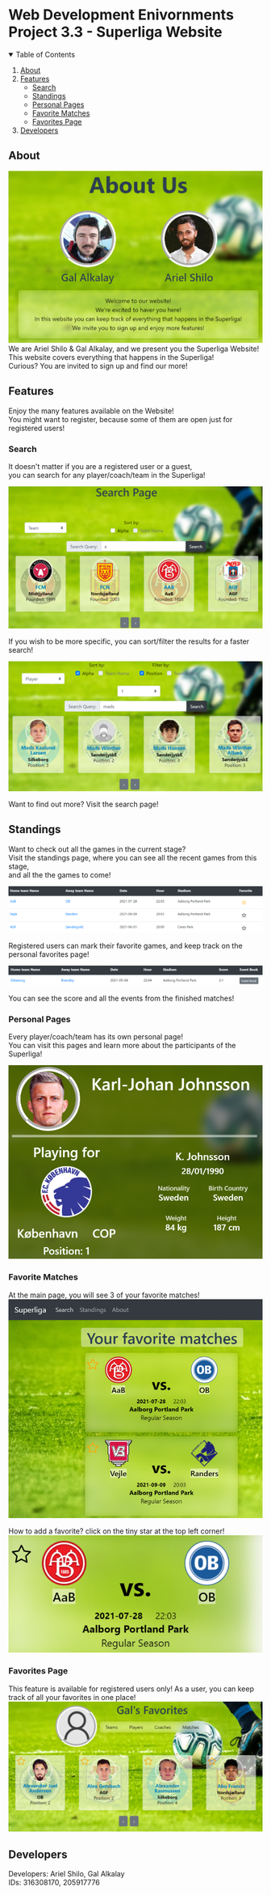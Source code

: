 # Web Development Enivornments Project 3.3 - Superliga Website


<!-- TABLE OF CONTENTS -->
<details open="open">
  <summary>Table of Contents</summary>
  <ol>
    <li>
        <a href="#about">About</a>
    </li>
    <li>
        <a href="#features">Features</a>
      <ul>
        <li><a href="#search">Search</a></li>
        <li><a href="#standings">Standings</a></li>
        <li><a href="#personal-pages">Personal Pages</a></li>
        <li><a href="#favorite-matches">Favorite Matches</a></li>
        <li><a href="#favorites-page">Favorites Page</a></li>
      </ul>
    </li>
    <li><a href="#developers">Developers</a></li>
  </ol>
</details>



<!-- ABOUT THE PROJECT -->
## About
![About][about]
We are Ariel Shilo & Gal Alkalay, and we present you the Superliga Website!<br>
This website covers everything that happens in the Superliga!<br>
Curious? You are invited to sign up and find our more!


## Features
Enjoy the many features available on the Website!<br>
You might want to register, because some of them are open just for registered users!

### Search

It doesn't matter if you are a registered user or a guest,<br>
you can search for any player/coach/team in the Superliga!

![Search Teams][search-teams]

If you wish to be more specific, you can sort/filter the results for a faster search!

![Sort and Filter][sort-filter]

Want to find out more? Visit the search page!

## Standings
Want to check out all the games in the current stage?<br>
Visit the standings page, where you can see all the recent games from this stage, <br>
and all the the games to come!

![Current Standings][current-standings]

Registered users can mark their favorite games, and keep track on the personal favorites page!<br>

![History Standings][history-standings]

You can see the score and all the events from the finished matches!

### Personal Pages
Every player/coach/team has its own personal page!<br>
You can visit this pages and learn more about the participants of the Superliga!


![Personal Page][personal-page]


### Favorite Matches
At the main page, you will see 3 of your favorite matches! 
![Favorite Matches][favorite-matches]

How to add a favorite? click on the tiny star at the top left corner!
![Not Favorite][game-preview]


### Favorites Page

This feature is available for registered users only!
As a user, you can keep track of all your favorites in one place!
![Favorites Page][favorites]



## Developers
Developers: Ariel Shilo, Gal Alkalay <br>
IDs: 316308170, 205917776

[search-teams]: ./assets/README/search_teams.png
[sort-filter]: ./assets/README/sort_and_filter.png
[about]: ./assets/README/about.png
[current-standings]: ./assets/README/current_standings.png
[history-standings]: ./assets/README/history_standings.png
[personal-page]: ./assets/README/personal_page.png
[favorites]: ./assets/README/favorites.png
[game-preview]: ./assets/README/game_preview.png
[favorite-matches]: ./assets/README/favorite_matches.png